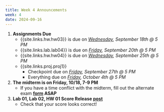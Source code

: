 ```yaml
---
title: Week 4 Announcements
week: 4
date: 2024-09-16
---
```


1. **Assignments Due**
    * {{site.links.hw.hw03}} is due on *<u>Wednesday</u>, September 18th @ 5 PM*
    * {{site.links.lab.lab04}} is due on *<u>Friday</u>, September 20th @ 5 PM*
    * {{site.links.hw.hw04}} is due on *<u>Wednesday</u>, September 25th @ 5 PM*
    * {{site.links.proj.proj1}}
        * Checkpoint due on *<u>Friday</u>, September 27th @ 5 PM*
        * Everything due on *<u>Friday</u>, October 4th @ 5 PM*
2. **The midterm is on Friday, 10/18, 7-9 PM**
    * If you have a time conflict with the midterm, fill out the alternate exam **[form](http://bit.ly/data8mtconflict) ASAP**
3. **Lab 01, Lab 02, HW 01 Score Release [post](https://edstem.org/us/courses/64093/discussion/5272138)**
    * Check that your score looks correct!
